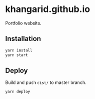 # khangarid.github.io

Portfolio website.

## Installation

```bash
yarn install
yarn start
```

## Deploy

Build and push `dist/` to master branch.

```
yarn deploy
```
